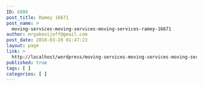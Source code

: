 ```yaml
---
ID: 6886
post_title: Ramey 16671
post_name: >
  moving-services-moving-services-moving-services-ramey-16671
author: mrgabonijeff@gmail.com
post_date: 2018-03-28 01:47:23
layout: page
link: >
  http://localhost/wordpress/moving-services-moving-services-moving-services-ramey-16671/
published: true
tags: [ ]
categories: [ ]
---
```

